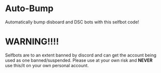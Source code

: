 # Auto-Bump
Automatically bump disboard and DSC bots with this selfbot code!




# WARNING!!!!




Selfbots are to an extent banned by discord and can get the account being used as one banned/suspended. Please use at your own risk and **NEVER** use this/it on your own personal account.
